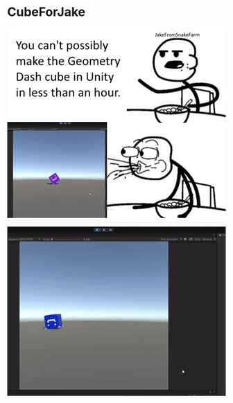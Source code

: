 # CubeForJake

![meme.png](https://github.com/JazzyLucas/CubeForJake/blob/main/meme.png?raw=true)

![gameplay.gif](https://github.com/JazzyLucas/CubeForJake/blob/main/gameplay.gif?raw=true)